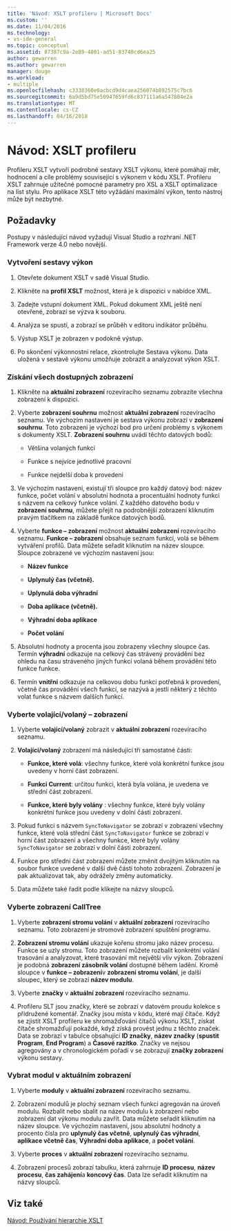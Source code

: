 ```yaml
---
title: 'Návod: XSLT profileru | Microsoft Docs'
ms.custom: ''
ms.date: 11/04/2016
ms.technology:
- vs-ide-general
ms.topic: conceptual
ms.assetid: 87387c9a-2e89-4801-ad51-83740cd6ea25
author: gewarren
ms.author: gewarren
manager: douge
ms.workload:
- multiple
ms.openlocfilehash: c3338360e0acbcd9d4caea256074b892575c7bc6
ms.sourcegitcommit: 6a9d5bd75e50947659fd6c837111a6a547884e2a
ms.translationtype: MT
ms.contentlocale: cs-CZ
ms.lasthandoff: 04/16/2018
---
```

# <a name="walkthrough-xslt-profiler"></a>Návod: XSLT profileru
Profileru XSLT vytvoří podrobné sestavy XSLT výkonu, které pomáhají měr, hodnocení a cíle problémy související s výkonem v kódu XSLT. Profileru XSLT zahrnuje užitečné pomocné parametry pro XSL a XSLT optimalizace na list stylu. Pro aplikace XSLT této vyžádání maximální výkon, tento nástroj může být nezbytné.  
  
## <a name="prerequisites"></a>Požadavky  
Postupy v následující návod vyžadují Visual Studio a rozhraní .NET Framework verze 4.0 nebo novější.
  
### <a name="create-the-performance-report"></a>Vytvoření sestavy výkon  
  
1.  Otevřete dokument XSLT v sadě Visual Studio.  
  
2.  Klikněte na **profil XSLT** možnost, která je k dispozici v nabídce XML.  
  
3.  Zadejte vstupní dokument XML. Pokud dokument XML ještě není otevřené, zobrazí se výzva k souboru.  
  
4.  Analýza se spustí, a zobrazí se průběh v editoru indikátor průběhu.  
  
5.  Výstup XSLT je zobrazen v podokně výstup.  
  
6.  Po skončení výkonnostní relace, zkontrolujte Sestava výkonu. Data uložená v sestavě výkonu umožňuje zobrazit a analyzovat výkon XSLT.  
  
### <a name="get-all-the-available-views"></a>Získání všech dostupných zobrazení  
  
1.  Klikněte na **aktuální zobrazení** rozevíracího seznamu zobrazíte všechna zobrazení k dispozici.  
  
2.  Vyberte **zobrazení souhrnu** možnost **aktuální zobrazení** rozevíracího seznamu. Ve výchozím nastavení je sestava výkonu zobrazí v **zobrazení souhrnu**. Toto zobrazení je výchozí bod pro určení problémy s výkonem s dokumenty XSLT. **Zobrazení souhrnu** uvádí těchto datových bodů:  
  
    -   Většina volaných funkcí  
  
    -   Funkce s nejvíce jednotlivé pracovní  
  
    -   Funkce nejdelší doba k provedení  
  
3.  Ve výchozím nastavení, existují tři sloupce pro každý datový bod: název funkce, počet volání v absolutní hodnota a procentuální hodnoty funkci s názvem na celkový funkce volání. Z každého datového bodu v **zobrazení souhrnu**, můžete přejít na podrobnější zobrazení kliknutím pravým tlačítkem na základě funkce datových bodů.  
  
4.  Vyberte **funkce – zobrazení** možnost **aktuální zobrazení** rozevíracího seznamu. **Funkce – zobrazení** obsahuje seznam funkcí, volá se během vytváření profilů. Data můžete seřadit kliknutím na název sloupce. Sloupce zobrazené ve výchozím nastavení jsou:  
  
    -   **Název funkce**  
  
    -   **Uplynulý čas (včetně).**  
  
    -   **Uplynulá doba výhradní**  
  
    -   **Doba aplikace (včetně).**  
  
    -   **Výhradní doba aplikace**  
  
    -   **Počet volání**  
  
5.  Absolutní hodnoty a procenta jsou zobrazeny všechny sloupce čas. Termín **výhradní** odkazuje na celkový čas strávený provádění bez ohledu na času stráveného jiných funkcí volaná během provádění této funkce funkce.  
  
6.  Termín **vnitřní** odkazuje na celkovou dobu funkci potřebná k provedení, včetně čas provádění všech funkcí, se nazývá a jestli některý z těchto volat funkce s názvem dalších funkcí.  
  
### <a name="select-callercallee-view"></a>Vyberte volající/volaný – zobrazení  
  
1.  Vyberte **volající/volaný** zobrazit v **aktuální zobrazení** rozevíracího seznamu.  
  
2.  **Volající/volaný** zobrazení má následující tři samostatné části:  
  
    -   **Funkce, které volá**: všechny funkce, které volá konkrétní funkce jsou uvedeny v horní část zobrazení.  
  
    -   **Funkci Current**: určitou funkci, která byla volána, je uvedena ve střední část zobrazení.  
  
    -   **Funkce, které byly volány** : všechny funkce, které byly volány konkrétní funkce jsou uvedeny v dolní části zobrazení.  
  
3.  Pokud funkci s názvem `SyncToNavigator` se zobrazí v zobrazení všechny funkce, které volá střední část `SyncToNavigator` funkce se zobrazí v horní část zobrazení a všechny funkce, které byly volány `SyncToNavigator` se zobrazí v dolní části zobrazení.  
  
4.  Funkce pro střední část zobrazení můžete změnit dvojitým kliknutím na soubor funkce uvedené v další dvě části tohoto zobrazení. Zobrazení je pak aktualizovat tak, aby odrážely změny automaticky.  
  
5.  Data můžete také řadit podle klikejte na názvy sloupců.  
  
### <a name="select-calltree-view"></a>Vyberte zobrazení CallTree  
  
1.  Vyberte **zobrazení stromu volání** v **aktuální zobrazení** rozevíracího seznamu. Toto zobrazení je stromové zobrazení spuštění programu.  
  
2.  **Zobrazení stromu volání** ukazuje kořenu stromu jako název procesu. Funkce se uzly stromu. Toto zobrazení můžete rozbalit konkrétní volání trasování a analyzovat, které trasování mít největší vliv výkon. Zobrazení je podobná **zobrazení zásobník volání** dostupné během ladění. Kromě sloupce v **funkce – zobrazení**v **zobrazení stromu volání**, je další sloupec, který se zobrazí **název modulu**.  
  
3.  Vyberte **značky** v **aktuální zobrazení** rozevíracího seznamu.  
  
4.  Profileru SLT jsou značky, které se zobrazí v datovém proudu kolekce s přidružené komentář. Značky jsou místa v kódu, které mají čítače. Když se zjistit XSLT profileru ke shromažďování čítačů výkonu XSLT, získat čítače shromažďují pokaždé, když získá provést jednu z těchto značek. Data se zobrazí v tabulce obsahující **ID značky**, **název značky** (**spustit Program**, **End Program**) a  **Časové razítko**. Značky ve nejsou agregovány a v chronologickém pořadí v se zobrazují **značky zobrazení** výkonu sestavy.  
  
### <a name="select-modules-in-the-current-view"></a>Vybrat modul v aktuálním zobrazení  
  
1.  Vyberte **moduly** v **aktuální zobrazení** rozevíracího seznamu.  
  
2.  Zobrazení modulů je plochý seznam všech funkcí agregován na úroveň modulu. Rozbalit nebo sbalit na název modulu k zobrazení nebo zobrazení dat výkonu modulu zavřít. Data můžete seřadit kliknutím na název sloupce. Ve výchozím nastavení, jsou absolutní hodnoty a procento čísla pro **uplynulý čas včetně**, **uplynulý čas výhradní**, **aplikace včetně čas**, **Výhradní doba aplikace**, a **počet volání**.  
  
3.  Vyberte **proces** v **aktuální zobrazení** rozevíracího seznamu.  
  
4.  Zobrazení procesů zobrazí tabulku, která zahrnuje **ID procesu**, **název procesu**, **čas zahájení**a **koncový čas**. Data lze seřadit kliknutím na názvy sloupců.  
  
## <a name="see-also"></a>Viz také  
[Návod: Používání hierarchie XSLT](../xml-tools/walkthrough-using-xslt-hierarchy.md)